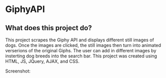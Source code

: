 # GiphyAPI

What does this project do? 
--
This project scrapes the Giphy API and displays different still images of dogs. 
Once the images are clicked, the still images then turn into animated verserions of the original Giphs. 
The user can add in different images by insterting dog breeds into the search bar. 
This project was created using HTML, JS, JQuery, AJAX, and CSS. 

Screenshot: 



